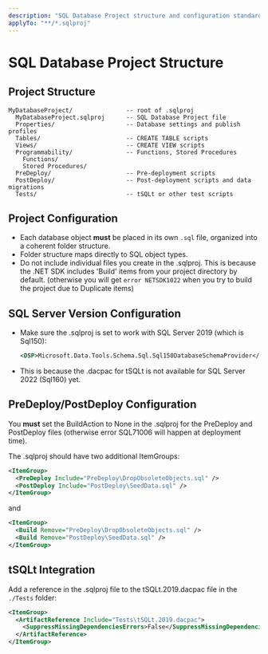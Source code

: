 ```yaml
---
description: "SQL Database Project structure and configuration standards"
applyTo: "**/*.sqlproj"
---
```


# SQL Database Project Structure

## Project Structure

```text
MyDatabaseProject/               -- root of .sqlproj
  MyDatabaseProject.sqlproj      -- SQL Database Project file
  Properties/                    -- Database settings and publish profiles
  Tables/                        -- CREATE TABLE scripts
  Views/                         -- CREATE VIEW scripts
  Programmability/               -- Functions, Stored Procedures
    Functions/
    Stored Procedures/
  PreDeploy/                     -- Pre-deployment scripts
  PostDeploy/                    -- Post-deployment scripts and data migrations
  Tests/                         -- tSQLt or other test scripts
```

## Project Configuration

- Each database object **must** be placed in its own `.sql` file, organized into a coherent folder structure.
- Folder structure maps directly to SQL object types.
- Do not include individual files you create in the .sqlproj. This is because the .NET SDK includes 'Build' items from your project directory by default. (otherwise you will get `error NETSDK1022` when you try to build the project due to Duplicate items)

## SQL Server Version Configuration

- Make sure the .sqlproj is set to work with SQL Server 2019 (which is Sql150):
  ```xml
  <DSP>Microsoft.Data.Tools.Schema.Sql.Sql150DatabaseSchemaProvider</DSP>
  ```
- This is because the .dacpac for tSQLt is not available for SQL Server 2022 (Sql160) yet.

## PreDeploy/PostDeploy Configuration

You **must** set the BuildAction to None in the .sqlproj for the PreDeploy and PostDeploy files (otherwise error SQL71006 will happen at deployment time).

The .sqlproj should have two additional ItemGroups:

```xml
<ItemGroup>
  <PreDeploy Include="PreDeploy\DropObsoleteObjects.sql" />
  <PostDeploy Include="PostDeploy\SeedData.sql" />
</ItemGroup>
```

and

```xml
<ItemGroup>
  <Build Remove="PreDeploy\DropObsoleteObjects.sql" />
  <Build Remove="PostDeploy\SeedData.sql" />
</ItemGroup>
```

## tSQLt Integration

Add a reference in the .sqlproj file to the tSQLt.2019.dacpac file in the `./Tests` folder:

```xml
<ItemGroup>
  <ArtifactReference Include="Tests\tSQLt.2019.dacpac">
    <SuppressMissingDependenciesErrors>False</SuppressMissingDependenciesErrors>
  </ArtifactReference>
</ItemGroup>
```
